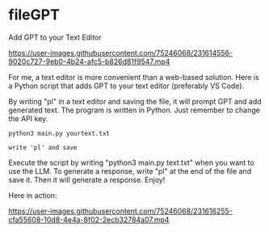 # fileGPT
Add GPT to your Text Editor



https://user-images.githubusercontent.com/75246068/231614556-9020c727-9eb0-4b24-afc5-b826d81f9547.mp4
  
  

  

For me, a text editor is more convenient than a web-based solution. Here is a Python script that adds GPT to your text editor (preferably VS Code).

By writing "pl" in a text editor and saving the file, it will prompt GPT and add generated text. The program is written in Python. Just remember to change the API key.

```
python3 main.py yourtext.txt
```

```
write 'pl' and save
```

Execute the script by writing "python3 main.py text.txt" when you want to use the LLM. To generate a response, write "pl" at the end of the file and save it. Then it will generate a response. Enjoy!

Here in action:



https://user-images.githubusercontent.com/75246068/231616255-cfa55608-10d8-4e4a-8f02-2ecb32784a07.mp4

